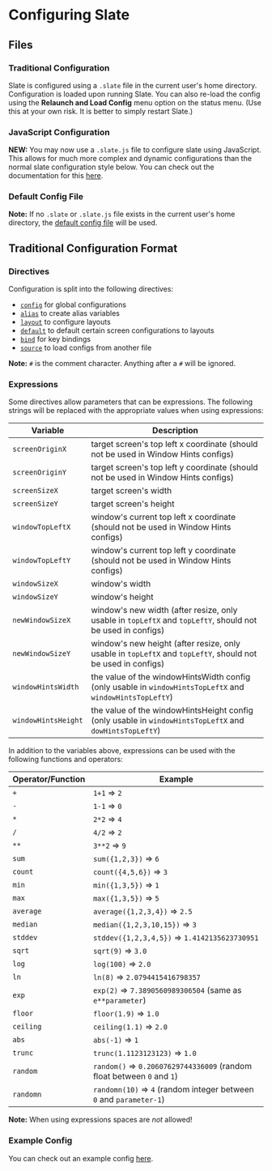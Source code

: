 # Configuring Slate #

## Files ##

### Traditional Configuration ###

Slate is configured using a `.slate` file in the current user's home directory. Configuration is loaded upon running Slate. You can also re-load the config using the **Relaunch and Load Config** menu option on the status menu. (Use this at your own risk. It is better to simply restart Slate.)

### JavaScript Configuration ###

**NEW:** You may now use a `.slate.js` file to configure slate using JavaScript. This allows for much more complex and dynamic configurations than the normal slate configuration style below. You can check out the documentation for this [here](js-configuration.md).

### Default Config File ###

**Note:** If no `.slate` or `.slate.js` file exists in the current user's home directory, the [default config file](Slate/default.slate) will be used.

## Traditional Configuration Format ##

### Directives ###

Configuration is split into the following directives:

* [`config`](directive-config.md) for global configurations
* [`alias`](directive-alias.md) to create alias variables
* [`layout`](directive-layout.md) to configure layouts
* [`default`](directive-default.md) to default certain screen configurations to layouts
* [`bind`](directive-bind.md) for key bindings
* [`source`](directive-source.md) to load configs from another file

**Note:** `#` is the comment character. Anything after a `#` will be ignored.

### Expressions ###

Some directives allow parameters that can be expressions. The following strings will be replaced with the appropriate values when using expressions:

Variable | Description
-------- | -----------
`screenOriginX` | target screen's top left x coordinate (should not be used in Window Hints configs)
`screenOriginY` | target screen's top left y coordinate (should not be used in Window Hints configs)
`screenSizeX` | target screen's width
`screenSizeY` | target screen's height
`windowTopLeftX` | window's current top left x coordinate (should not be used in Window Hints configs)
`windowTopLeftY` | window's current top left y coordinate (should not be used in Window Hints configs)
`windowSizeX` | window's width
`windowSizeY` | window's height
`newWindowSizeX` | window's new width (after resize, only usable in `topLeftX` and `topLeftY`, should not be used in configs)
`newWindowSizeY` | window's new height (after resize, only usable in `topLeftX` and `topLeftY`, should not be used in configs)
`windowHintsWidth` | the value of the windowHintsWidth config (only usable in `windowHintsTopLeftX` and `windowHintsTopLeftY`)
`windowHintsHeight` | the value of the windowHintsHeight config (only usable in `windowHintsTopLeftX` and `dowHintsTopLeftY`)

In addition to the variables above, expressions can be used with the following functions and operators:

Operator/Function | Example
----------------- | -------
`+` | `1+1` ⇒ `2`
`-` | `1-1` ⇒ `0`
`*` | `2*2` ⇒ `4`
`/` | `4/2` ⇒ `2`
`**` | `3**2` ⇒ `9`
`sum` | `sum({1,2,3})` ⇒ `6`
`count` | `count({4,5,6})` ⇒ `3`
`min` | `min({1,3,5})` ⇒ `1`
`max` | `max({1,3,5})` ⇒ `5`
`average` | `average({1,2,3,4})` ⇒ `2.5`
`median` | `median({1,2,3,10,15})` ⇒ `3`
`stddev` | `stddev({1,2,3,4,5})` ⇒ `1.4142135623730951`
`sqrt` | `sqrt(9)` ⇒ `3.0`
`log` | `log(100)` ⇒ `2.0`
`ln` | `ln(8)` ⇒ `2.0794415416798357`
`exp` | `exp(2)` ⇒ `7.3890560989306504` (same as `e**parameter`)
`floor` | `floor(1.9)` ⇒ `1.0`
`ceiling` | `ceiling(1.1)` ⇒ `2.0`
`abs` | `abs(-1)` ⇒ `1`
`trunc` | `trunc(1.1123123123)` ⇒ `1.0`
`random` | `random()` ⇒ `0.20607629744336009` (random float between `0` and `1`)
`randomn` | `randomn(10)` ⇒ `4` (random integer between `0` and `parameter-1`)

**Note:** When using expressions spaces are *not* allowed!

### Example Config ###

You can check out an example config [here](https://github.com/jigish/dotfiles/blob/master/slate).
